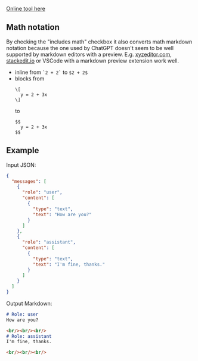 [Online tool here](https://michalfapso.github.io/chatgpt_response_json_to_markdown/index.html)

## Math notation
By checking the "includes math" checkbox it also converts math markdown notation because the one used by ChatGPT doesn't seem to be well supported by markdown editors with a preview. E.g. [xyzeditor.com](https://www.xyzeditor.com), [stackedit.io](https://stackedit.io/app) or VSCode with a markdown preview extension work well.

- inline from `` `2 + 2` `` to `$2 + 2$`
- blocks from
  ```
  \[
    y = 2 + 3x
  \]
  ```
  to
  ```
  $$
    y = 2 + 3x
  $$
  ```

## Example
Input JSON:
```json
{
  "messages": [
    {
      "role": "user",
      "content": [
        {
          "type": "text",
          "text": "How are you?"
        }
      ]
    },
    {
      "role": "assistant",
      "content": [
        {
          "type": "text",
          "text": "I'm fine, thanks."
        }
      ]
    }
  ]
}
```

Output Markdown:
```markdown
# Role: user
How are you?

<br/><br/><br/>
# Role: assistant
I'm fine, thanks.

<br/><br/><br/>
```
